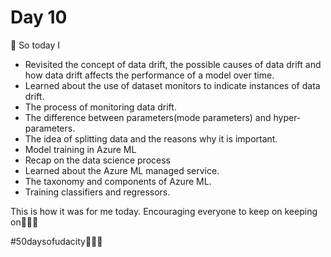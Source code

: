 # Day 10

:dancer:
So today I 
* Revisited the concept of data drift,  the possible causes of data drift and how data drift affects the performance of a model over time.
* Learned about the use of dataset monitors to  indicate instances of data drift.
* The process of monitoring data drift.
* The difference between parameters(mode parameters) and hyper-parameters.
* The idea of splitting data and the reasons why it is important.
* Model training in Azure ML
* Recap on the data science process
* Learned about the Azure ML managed service.
* The taxonomy and components of Azure ML.
* Training classifiers and regressors.

This is how it was for me today. Encouraging everyone to keep on keeping on:muscle::fire::fire:

#50daysofudacity:muscle::fire::fire:
